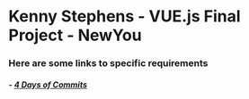 # Kenny Stephens - VUE.js Final Project - NewYou

### Here are some links to specific requirements

##### - [4 Days of Commits](https://github.com/KennyStephens) 
